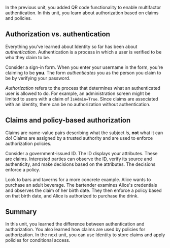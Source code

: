 In the previous unit, you added QR code functionality to enable multifactor authentication. In this unit, you learn about authorization based on claims and policies. 

## Authorization vs. authentication

Everything you've learned about Identity so far has been about *authentication*. Authentication is a process in which a user is verified to be who they claim to be.

Consider a sign-in form. When you enter your username in the form, you're claiming to be **you**. The form *authenticates* you as the person you claim to be by verifying your password.

*Authorization* refers to the process that determines what an authenticated user is allowed to do. For example, an administration screen might be limited to users with a claim of `IsAdmin=True`. Since claims are associated with an identity, there can be no authorization without authentication.

## Claims and policy-based authorization

Claims are name-value pairs describing what the subject *is*, **not** what it can *do*! Claims are assigned by a trusted authority and are used to enforce authorization policies.

Consider a government-issued ID. The ID displays your attributes. These are claims. Interested parties can observe the ID, verify its source and authenticity, and make decisions based on the attributes. The decisions enforce a policy.

Look to bars and taverns for a more concrete example. Alice wants to purchase an adult beverage. The bartender examines Alice's credentials and observes the claim of her birth date. They then enforce a policy based on that birth date, and Alice is authorized to purchase the drink.

## Summary

In this unit, you learned the difference between authentication and authorization. You also learned how claims are used by policies for authorization. In the next unit, you can use Identity to store claims and apply policies for conditional access.
